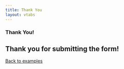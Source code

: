 ```yaml
---
title: Thank You
layout: vtabs
---
```


### Thank You!

<div>
  <h2>Thank you for submitting the form!</h2>
  <a href="/app/examples/thankyou.html">Back to examples</a>
</div>
